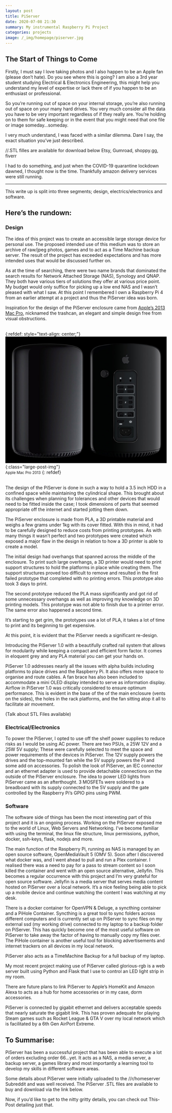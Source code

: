 ```yaml
---
layout: post
title: PiServer
date: 2020-07-08 21:30
summary: My instrumental Raspberry Pi Project
categories: projects
image: /_img/homepage/piserver.jpg
---
```


## The Start of Things to Come

Firstly, I must say I love taking photos and I also happen to be an Apple fan (please don’t hate). Do you see where this is going? I am also a 3rd year student studying Electrical & Electronics Engineering, this might help you understand my level of expertise or lack there of if you happen to be an enthusiast or professional.

So you’re running out of space on your internal storage, you’re also running out of space on your many hard drives. You very much consider all the data you have to be very important regardless of if they really are. You’re holding on to them for safe keeping or in the event that you might need that one file or image someday…someday.

I very much understand, I was faced with a similar dilemma. Dare I say, the exact situation you’ve just described.

//.STL filles are available for download below
Etsy, Gumroad, shoppy.gg, fiverr

I had to do something, and just when the COVID-19 quarantine lockdown dawned, I thought now is the time. Thankfully amazon delivery services were still running.
* * *
This write up is split into three segments; design, electrics/electronics and software.

## Here’s the rundown:

### Design

The idea of this project was to create an accessible large storage device for personal use. The proposed intended use of this medium was to store an archive of raw/jpeg photos, games and to act as a Time Machine backup server. The result of the project has exceeded expectations and has more intended uses that would be discussed further on.

As at the time of searching, there were two name brands that dominated the search results for Network Attached Storage (NAS), Synology and QNAP. They both have various tiers of solutions they offer at various price point. My budget would only suffice for picking up a low end NAS and I wasn’t pleased with what I saw. At this point I remembered I own a Raspberry Pi 4 from an earlier attempt at a project and thus the PiServer idea was born.

Inspiration for the design of the PiServer enclosure came from [Apple’s 2013 Mac Pro](https://www.apple.com/mac-pro-2013/specs/), nicknamed the trashcan, an elegant and simple design free from visual obstructions.
<br><br>

{:refdef: style="text-align: center;"}
![](/_img/piserver/mac-pro.jpg){:class="large-post-img"}
<br><small>Apple Mac Pro 2013</small>
{: refdef}

<br>
The design of the PiServer is done in such a way to hold a 3.5 inch HDD in a confined space while maintaining the cylindrical shape. This brought about its challenges when planning for tolerances and other devices that would need to be fitted inside the case; I took dimensions of parts that seemed appropriate off the internet and started jotting them down.

The PiServer enclosure is made from PLA, a 3D printable material and weighs a few grams under 1kg with its cover fitted. With this in mind, it had to be carefully designed to reduce costs from printing prototypes. As with many things it wasn’t perfect and two prototypes were created which exposed a major flaw in the design in relation to how a 3D printer is able to create a model. 

The initial design had overhangs that spanned across the middle of the enclosure. To print such large overhangs, a 3D printer would need to print support structures to hold the platforms in place while creating them. The support structures proved too difficult to remove and resulted in the first failed prototype that completed with no printing errors. This prototype also took 3 days to print. 

The second prototype reduced the PLA mass significantly and got rid of some unnecessary overhangs as well as improving my knowledge on 3D printing models. This prototype was not able to finish due to a printer error. The same error also happened a second time.

It’s starting to get grim, the prototypes use a lot of PLA, it takes a lot of time to print and its beginning to get expensive.

At this point, it is evident that the PiServer needs a significant re-design.

Introducing the PiServer 1.0 with a beautifully crafted rail system that allows for modularity while keeping a compact and efficient form factor. It comes in eloquent grey and any PLA material you can get your hands on.

PiServer 1.0 addresses nearly all the issues with alpha builds including platforms to place drives and the Raspberry Pi. It also offers more space to organise and route cables. A fan brace has also been included to accommodate a mini OLED display intended to serve as information display. Airflow in PiServer 1.0 was critically considered to ensure optimum performance. This is evident in the base of the of the main enclosure (vents on the sides), the holes in the rack platforms, and the fan sitting atop it all to facilitate air movement.

(Talk about STL Files available)

### Electrical/Electronics

To power the PiServer, I opted to use off the shelf power supplies to reduce risks as I would be using AC power. There are two PSUs, a 25W 12V and a 25W 5V supply; These were carefully selected to meet the space and power requirements of the devices in PiServer. The 12V supply powers the drives and the top-mounted fan while the 5V supply powers the Pi and some add on accessories. To polish the look of PiServer, an IEC connector and an ethernet adapter is used to provide detachable connections on the outside of the PiServer enclosure. The idea to power LED lights from PiServer came as an afterthought. 3 MOSFETs were soldered to a breadboard with its supply connected to the 5V supply and the gate controlled by the Raspberry Pi’s GPIO pins using PWM.


### Software

The software side of things has been the most interesting part of this project and it is an ongoing process. Working on the PiServer exposed me to the world of Linux, Web Servers and Networking. I’ve become familiar with using the terminal, the linux file structure, linux permissions, python, docker, ssh-keys, flask, nodejs and more. 

The main function of the Raspberry Pi, running as NAS is managed by an open source software, OpenMediaVault 5 (OMV 5). Soon after I discovered what docker was, and I went ahead to pull and run a Plex container. I realised there was a need to pay for a pass to stream content so I soon killed the container and went with an open source alternative, Jellyfin. This becomes a regular occurrence with this project and I’m very grateful for open source software. Jellyfin is a media server that serves media content hosted on PiServer over a local network. It’s a nice feeling being able to pick up a mobile device and continue watching the content I was watching at my desk.

There is a docker container for OpenVPN & Deluge, a syncthing container and a PiHole Container. Syncthing is a great tool to sync folders across different computers and is currently set up on PiServer to sync files on my external ssd (my working drive) connected to my laptop to a backup folder on PiServer. This has quickly become one of the most useful software on PiServer to take away the factor of having to manually copy my files over. The PiHole container is another useful tool for blocking advertisements and internet trackers on all devices in my local network.

PiServer also acts as a TimeMachine Backup for a full backup of my laptop.

My most recent project making use of PiServer called glorious-rgb is a web server built using Python and Flask that I use to control an LED light strip in my room.

There are future plans to link PiServer to Apple’s HomeKit and Amazon Alexa to acts as a hub for home accessories or in my case, dorm accessories.

PiServer is connected by gigabit ethernet and delivers acceptable speeds that nearly saturate the gigabit link. This has proven adequate for playing Steam games such as Rocket League & GTA V over my local network which is facilitated by a 6th Gen AirPort Extreme.

## To Summarise:

PiServer has been a successful project that has been able to execute a lot of orders excluding order 66...yet. It acts as a NAS, a media server, a backup server, a games library and most importantly a learning tool to develop my skills in different software areas.

Some details about PiServer were initially uploaded to the //r/homeserver Subreddit and was well received. The PiServer .STL files are available to buy and download via the link below.


Now, if you’d like to get to the nitty gritty details, you can check out This-Post detailing just that.